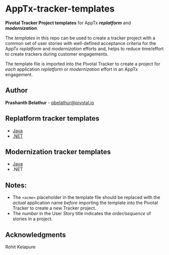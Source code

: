 # AppTx-tracker-templates
**Pivotal Tracker Project templates** for AppTx ***replatform*** and ***modernization***.

The _templates_ in this repo can be used to create a tracker project with a common set of user stories with well-defined acceptance criteria for the AppTx _replatform_ and _modernization_ efforts and, helps to reduce time/effort to create trackers during customer engagements.

The template file is imported into the Pivotal Tracker to create a project for _each_ application _replatform_ or _modernization_ effort in an AppTx engagement.

## Author
**Prashanth Belathur** - pbelathur@pivotal.io

## Replatform tracker templates
- [Java](https://github.com/pivotalservices/AppTx-tracker-templates/blob/master/apptx_replatform_tracker_template_java.csv)
- [.NET](https://github.com/pivotalservices/AppTx-tracker-templates/blob/master/apptx_replatform_tracker_template_dotnet.csv)

## Modernization tracker templates
- [Java](https://github.com/pivotalservices/AppTx-tracker-templates/blob/master/apptx_modernization_tracker_template_java.csv)
- .NET

## Notes:
- The `<acme>` placeholder in the template file should be replaced with the _actual_ application name _before_ importing the template into the Pivotal Tracker to create a new Tracker project.
- The _number_ in the User Story title indicates the _order/sequence_ of stories in a project.

## Acknowledgments
Rohit Kelapure
